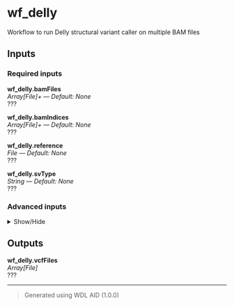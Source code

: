 # wf_delly
Workflow to run Delly structural variant caller on multiple BAM files

## Inputs

### Required inputs
<p name="wf_delly.bamFiles">
        <b>wf_delly.bamFiles</b><br />
        <i>Array[File]+ &mdash; Default: None</i><br />
        ???
</p>
<p name="wf_delly.bamIndices">
        <b>wf_delly.bamIndices</b><br />
        <i>Array[File]+ &mdash; Default: None</i><br />
        ???
</p>
<p name="wf_delly.reference">
        <b>wf_delly.reference</b><br />
        <i>File &mdash; Default: None</i><br />
        ???
</p>
<p name="wf_delly.svType">
        <b>wf_delly.svType</b><br />
        <i>String &mdash; Default: None</i><br />
        ???
</p>

### Advanced inputs
<details>
<summary> Show/Hide </summary>
<p name="wf_delly.task_delly.docker">
        <b>wf_delly.task_delly.docker</b><br />
        <i>String &mdash; Default: "dbest/delly:v1.0.0"</i><br />
        The docker image used for this task.
</p>
<p name="wf_delly.task_delly.memory">
        <b>wf_delly.task_delly.memory</b><br />
        <i>String &mdash; Default: "32GB"</i><br />
        The memory required to run the programs.
</p>
</details>

## Outputs
<p name="wf_delly.vcfFiles">
        <b>wf_delly.vcfFiles</b><br />
        <i>Array[File]</i><br />
        ???
</p>

<hr />

> Generated using WDL AID (1.0.0)
